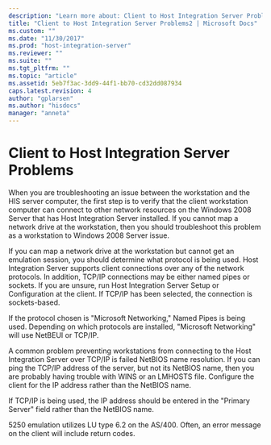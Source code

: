 ```yaml
---
description: "Learn more about: Client to Host Integration Server Problems"
title: "Client to Host Integration Server Problems2 | Microsoft Docs"
ms.custom: ""
ms.date: "11/30/2017"
ms.prod: "host-integration-server"
ms.reviewer: ""
ms.suite: ""
ms.tgt_pltfrm: ""
ms.topic: "article"
ms.assetid: 5eb7f3ac-3dd9-44f1-bb70-cd32dd087934
caps.latest.revision: 4
author: "gplarsen"
ms.author: "hisdocs"
manager: "anneta"
---
```

# Client to Host Integration Server Problems
When you are troubleshooting an issue between the workstation and the HIS server computer, the first step is to verify that the client workstation computer can connect to other network resources on the Windows 2008 Server that has Host Integration Server installed. If you cannot map a network drive at the workstation, then you should troubleshoot this problem as a workstation to Windows 2008 Server issue.  
  
 If you can map a network drive at the workstation but cannot get an emulation session, you should determine what protocol is being used. Host Integration Server supports client connections over any of the network protocols. In addition, TCP/IP connections may be either named pipes or sockets. If you are unsure, run Host Integration Server Setup or Configuration at the client. If TCP/IP has been selected, the connection is sockets-based.  
  
 If the protocol chosen is "Microsoft Networking," Named Pipes is being used. Depending on which protocols are installed, "Microsoft Networking" will use NetBEUI or TCP/IP.  
  
 A common problem preventing workstations from connecting to the Host Integration Server over TCP/IP is failed NetBIOS name resolution. If you can ping the TCP/IP address of the server, but not its NetBIOS name, then you are probably having trouble with WINS or an LMHOSTS file. Configure the client for the IP address rather than the NetBIOS name.  
  
 If TCP/IP is being used, the IP address should be entered in the "Primary Server" field rather than the NetBIOS name.  
  
 5250 emulation utilizes LU type 6.2 on the AS/400. Often, an error message on the client will include return codes.
